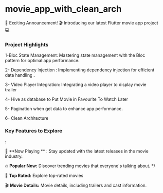 # movie_app_with_clean_arch

🚀 Exciting Announcement! 🎬 Introducing our latest Flutter movie app project 💻


<h3>Project Highlights</h3>

1-Bloc State Management: Mastering state management with the Bloc pattern for optimal app performance.

2- Dependency Injection : Implementing dependency injection for efficient data handling .

3- Video Player Integration: Integrating a video player to display movie trailer

4- Hive as database to Put Movie in Favourite To Watch Later

5- Pagination when get data to enhance app performance.

6- Clean Architecture 

<h3>Key Features to Explore</h3>:

🎥 **Now Playing ** : Stay updated with the latest releases in the movie industry.

🔥 **Popular Now:** Discover trending movies that everyone's talking about.
*/

🌟 **Top Rated:** Explore top-rated movies 

🎬 **Movie Details:** Movie details, including trailers and cast information.
